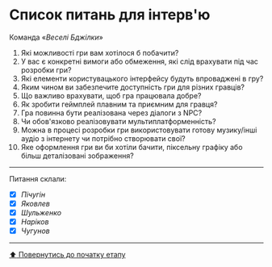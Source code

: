 # Список питань для інтерв'ю
Команда «*Веселі Бджілки*»

1. Які можливості гри вам хотілося б побачити?
2. У вас є конкретні вимоги або обмеження, які слід врахувати під час розробки гри?
3. Які елементи користувацького інтерфейсу будуть впроваджені в гру?
4. Яким чином ви забезпечите доступність гри для різних гравців?
5. Що важливо врахувати, щоб гра працювала добре?
6. Як зробити геймплей плавним та приємним для гравця?
7. Гра повинна бути реалізована через діалоги з NPC?
8. Чи обов'язково реалізовувати мультиплатформенність?
9. Можна в процесі розробки гри використовувати готову музику/інші аудіо з інтернету чи потрібно створювати свої?
10. Яке оформлення гри ви би хотіли бачити, піксельну графіку або більш деталізовані зображення?

---
Питання склали:			

- [x] *Пічугін*
- [x] *Яковлев*
- [x] *Шульженко*
- [x] *Наріков*
- [x] *Чугунов*

---
[:arrow_up: Повернутись до початку етапу](/docs/1.Envisioning/README.md)
